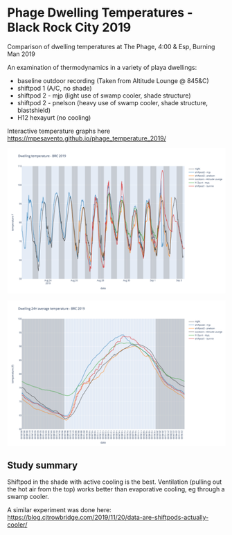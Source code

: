 # Phage Dwelling Temperatures - Black Rock City 2019


Comparison of dwelling temperatures at The Phage, 4:00 &amp; Esp, Burning Man 2019

An examination of thermodynamics in a variety of playa dwellings:
* baseline outdoor recording (Taken from Altitude Lounge @ 845&C)
* shiftpod 1 (A/C, no shade)
* shiftpod 2 - mjp (light use of swamp cooler, shade structure)
* shiftpod 2 - pnelson (heavy use of swamp cooler, shade structure, blastshield)
* H12 hexayurt (no cooling)

Interactive temperature graphs here
https://mpesavento.github.io/phage_temperature_2019/


![BRC temperatures](docs/figures/phage_temperature_F_2019.png)

![24H average temperature](docs/figures/phage_average_temperature_2019.png)


## Study summary
Shiftpod in the shade with active cooling is the best. Ventilation (pulling out the hot air from the top)
works better than evaporative cooling, eg through a swamp cooler.

A similar experiment was done here:
https://blog.cjtrowbridge.com/2019/11/20/data-are-shiftpods-actually-cooler/
